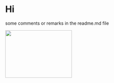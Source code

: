 # Hi
some comments
or remarks in the readme.md file

<img src="C:\hkust\comp3111\lab1\Comp3111LEx\src\screenshot.png" width="211" height="151"/>